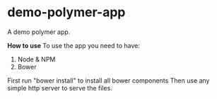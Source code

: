 # demo-polymer-app
A demo polymer app.


**How to use**
To use the app you need to have: 
1. Node & NPM
2. Bower

First run "bower install" to install all bower components Then use any simple http server to serve the files.
